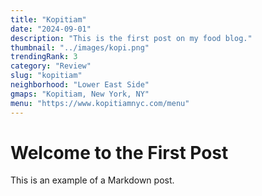 ```yaml
---
title: "Kopitiam"
date: "2024-09-01"
description: "This is the first post on my food blog."
thumbnail: "../images/kopi.png"
trendingRank: 3
category: "Review"
slug: "kopitiam"
neighborhood: "Lower East Side"
gmaps: "Kopitiam, New York, NY"
menu: "https://www.kopitiamnyc.com/menu"
---
```


# Welcome to the First Post

This is an example of a Markdown post.
